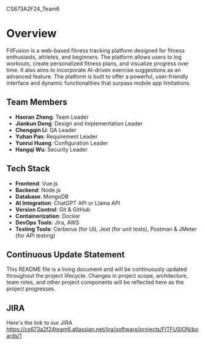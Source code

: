 CS673A2F24_Team6

# Overview

FitFusion is a web-based fitness tracking platform  designed for fitness enthusiasts, athletes, and beginners. The platform  allows users to log workouts, create personalized fitness plans, and  visualize progress over time. It also aims to incorporate AI-driven  exercise suggestions as an advanced feature. The platform is built to  offer a powerful, user-friendly interface and dynamic functionalities  that surpass mobile app limitations.

## Team Members

- **Haoran Zheng**: Team Leader
- **Jiankun Dong**: Design and Implementation Leader
- **Chengqin Li**: QA Leader
- **Yuhan Pan**: Requirement Leader
- **Yunrui Huang**: Configuration Leader
- **Hangqi Wu**: Security Leader

## Tech Stack

- **Frontend**: Vue.js
- **Backend**: Node.js
- **Database**: MongoDB
- **AI Integration**: ChatGPT API or Llama API
- **Version Control**: Git & GitHub
- **Containerization**: Docker
- **DevOps Tools**: Jira, AWS
- **Testing Tools**: Cerberus (for UI), Jest (for unit tests), Postman & JMeter (for API testing)

## Continuous Update Statement

This README file is a living document and will be continuously updated  throughout the project lifecycle. Changes in project scope,  architecture, team roles, and other project components will be reflected here as the project progresses.

## JIRA
Here's the link to our JIRA
https://cs673a2f24team6.atlassian.net/jira/software/projects/FITFUSION/boards/1
